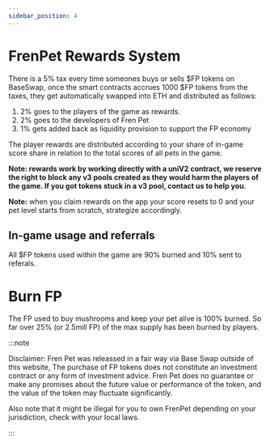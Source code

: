 ```yaml
---
sidebar_position: 4
---
```


# FrenPet Rewards System

There is a 5% tax every time someones buys or sells $FP tokens on BaseSwap, once the smart contracts accrues 1000 $FP tokens from the taxes, they get automatically swapped into ETH and distributed as follows:

1. 2% goes to the players of the game as rewards.
1. 2% goes to the developers of Fren Pet
1. 1% gets added back as liquidity provision to support the FP economy

The player rewards are distributed according to your share of in-game score share in relation to the total scores of all pets in the game.


**Note: rewards work by working directly with a uniV2 contract, we reserve the right to block any v3 pools created as they would harm the players of the game. If you got tokens stuck in a v3 pool, contact us to help you.**



**Note:** when you claim rewards on the app your score resets to 0 and your pet level starts from scratch, strategize accordingly.

## In-game usage and referrals

All $FP tokens used within the game are 90% burned and 10% sent to referals.




# Burn FP

The FP used to buy mushrooms and keep your pet alive is 100% burned. So far over 25% (or 2.5mill FP) of the max supply has been burned by players.


:::note

Disclaimer: Fren Pet was releassed in a fair way via Base Swap outside of this website, The purchase of FP tokens does not constitute an investment contract or any form of investment advice. Fren Pet does no guarantee or make any promises about the future value or performance of the token, and the value of the token may fluctuate significantly.

Also note that it might be illegal for you to own FrenPet depending on your jurisdiction, check with your local laws.

:::